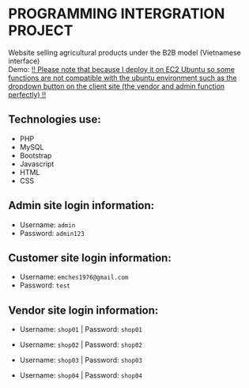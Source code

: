 # PROGRAMMING INTERGRATION PROJECT
Website selling agricultural products under the B2B model (Vietnamese interface)   
Demo: [!! Please note that because I deploy it on EC2 Ubuntu so some functions are not compatible with the ubuntu environment such as the dropdown button on the client site (the vendor and admin function perfectly) !!](http://ec2-52-221-206-198.ap-southeast-1.compute.amazonaws.com/CO3105_BKFRESH_HK221/)

## Technologies use:
* PHP
* MySQL
* Bootstrap
* Javascript
* HTML
* CSS

## Admin site login information:
* Username: `admin`
* Password: `admin123`

## Customer site login information:
* Username: `emches1976@gmail.com`
* Password: `test`

## Vendor site login information:
* Username: `shop01` | Password: `shop01`  

* Username: `shop02` | Password: `shop02`  

* Username: `shop03` | Password: `shop03`  

* Username: `shop04` | Password: `shop04`  

